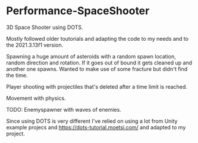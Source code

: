 # Performance-SpaceShooter

3D Space Shooter using DOTS.

Mostly followed older toutorials and adapting the code to my needs and to the 2021.3.13f1 version. 

Spawning a huge amount of asteroids with a random spawn location, random direction and rotation. If it goes out of bound it gets cleaned up and another one spawns. Wanted to make use of some fracture but didn't find the time.

Player shooting with projectiles that's deleted after a time limit is reached. 

Movement with physics. 

TODO: Enemyspawner with waves of enemies.

Since using DOTS is very different I've relied on using a lot from Unity example projecs and https://dots-tutorial.moetsi.com/ and adapted to my project.
